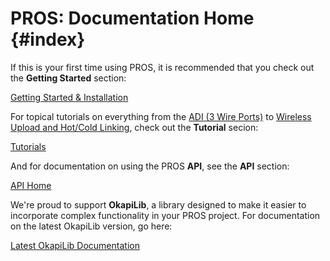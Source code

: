 # PROS: Documentation Home {#index}

If this is your first time using PROS, it is recommended that you check out the **Getting Started** section:

[Getting Started & Installation](docs/getting-started/index.md)

For topical tutorials on everything from the [ADI (3 Wire Ports)](docs/tutorials/topical/adi.md) to [Wireless Upload and Hot/Cold Linking](docs/tutorials/topical/wireless-upload.md), check out the **Tutorial** secion:

[Tutorials](docs/tutorials/index.md)

And for documentation on using the PROS **API**, see the **API** section:

[API Home]()

We're proud to support **OkapiLib**, a library designed to make it easier to incorporate complex functionality in your PROS project. For documentation on the latest OkapiLib version, go here:

[Latest OkapiLib Documentation](https://okapilib.github.io/OkapiLib/index.html)